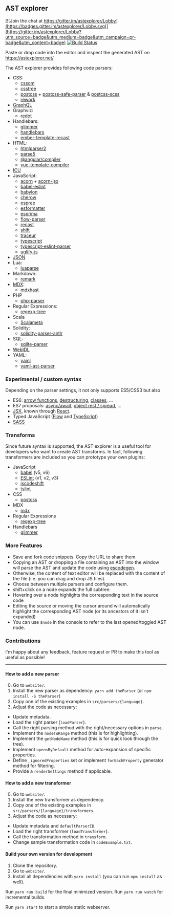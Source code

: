 ## AST explorer

[![Join the chat at https://gitter.im/astexplorer/Lobby](https://badges.gitter.im/astexplorer/Lobby.svg)](https://gitter.im/astexplorer/Lobby?utm_source=badge&utm_medium=badge&utm_campaign=pr-badge&utm_content=badge)
[![Build Status](https://travis-ci.org/fkling/astexplorer.svg?branch=master)](https://travis-ci.org/fkling/astexplorer)

Paste or drop code into the editor and inspect the generated AST on https://astexplorer.net/

The AST explorer provides following code parsers:

- CSS:
  - [cssom][]
  - [csstree][]
  - [postcss][] + [postcss-safe-parser][] & [postcss-scss][]
  - [rework][]
- [GraphQL][]
- Graphviz:
  - [redot][]
- Handlebars:
  - [glimmer][]
  - [handlebars][]
  - [ember-template-recast][]
- HTML:
  - [htmlparser2][]
  - [parse5][]
  - [@angular/compiler][]
  - [vue-template-compiler][]
- [ICU][]
- JavaScript:
  - [acorn][] + [acorn-jsx][]
  - [babel-eslint][]
  - [babylon][]
  - [cherow][]
  - [espree][]
  - [esformatter][]
  - [esprima][]
  - [flow-parser][]
  - [recast][]
  - [shift][]
  - [traceur][]
  - [typescript][]
  - [typescript-eslint-parser][]
  - [uglify-js][]
- [JSON][]
- Lua:
  - [luaparse][]
- Markdown:
  - [remark][]
- [MDX][]:
  - [mdxhast][]
- PHP
  - [php-parser][]
- Regular Expressions:
  - [regexp-tree][]
- Scala
  - [Scalameta][]
- Solidity:
  - [solidity-parser-antlr][]
- SQL:
  - [sqlite-parser][]
- [WebIDL][]
- YAML:
  - [yaml][]
  - [yaml-ast-parser][]

### Experimental / custom syntax

Depending on the parser settings, it not only supports ES5/CSS3 but also

- ES6: [arrow functions](https://github.com/lukehoban/es6features#arrows), [destructuring](https://github.com/lukehoban/es6features#destructuring),
  [classes](https://github.com/lukehoban/es6features#classes), ...
- ES7 proposals: [async/await](https://github.com/lukehoban/ecmascript-asyncawait), [object rest / spread](https://github.com/sebmarkbage/ecmascript-rest-spread),  ...
- [JSX](https://facebook.github.io/jsx/), known through [React](https://facebook.github.io/react/).
- Typed JavaScript ([Flow](http://flowtype.org/) and [TypeScript](http://typescriptlang.org/))
- [SASS](http://sass-lang.com/)

### Transforms

Since future syntax is supported, the AST explorer is a useful tool for
developers who want to create AST transforms. In fact, following transformers
are included so you can prototype your own plugins:

- JavaScript
  - [babel][] (v5, v6)
  - [ESLint][] (v1, v2, v3)
  - [jscodeshift][]
  - [tslint][]
- CSS
  - [postcss][]
- MDX
  - [mdx][]
- Regular Expressions
  - [regexp-tree][]
- Handlebars
  - [glimmer][]

### More Features

- Save and fork code snippets. Copy the URL to share them.
- Copying an AST or dropping a file containing an AST into the window will
parse the AST and update the code using [escodegen][].
- Otherwise, the content of text editor will be replaced with the content of the
file (i.e. you can drag and drop JS files).
- Choose between multiple parsers and configure them.
- shift+click on a node expands the full subtree.
- Hovering over a node highlights the corresponding text in the source code
- Editing the source or moving the cursor around will automatically highlight
  the corresponding AST node (or its ancestors of it isn't expanded)
- You can use `$node` in the console to refer to the last opened/toggled AST
node.

[acorn-jsx]: https://github.com/RReverser/acorn-jsx
[acorn]: https://github.com/ternjs/acorn
[@angular/compiler]: https://angular.io/
[babel-eslint]: https://github.com/babel/babel-eslint
[babel]: https://babeljs.io/docs/advanced/plugins/
[babylon]: https://babeljs.io/
[cherow]: https://github.com/cherow/cherow/tree/master/packages/cherow
[cssom]: https://github.com/NV/CSSOM
[csstree]: https://github.com/csstree/csstree
[ember-template-recast]: https://github.com/ember-template-lint/ember-template-recast
[escodegen]: https://github.com/estools/escodegen
[eslint]: http://eslint.org/
[espree]: https://github.com/eslint/espree
[esprima]: https://github.com/jQuery/esprima
[flow-parser]: https://github.com/facebook/flow/tree/master/src/parser
[graphql]: https://facebook.github.io/graphql/
[htmlparser2]: https://github.com/fb55/htmlparser2
[jscodeshift]: https://github.com/facebook/jscodeshift
[luaparse]: https://oxyc.github.io/luaparse/
[parse5]: https://github.com/inikulin/parse5
[postcss-safe-parser]: https://github.com/postcss/postcss-safe-parser
[postcss-scss]: https://github.com/postcss/postcss-scss
[postcss]: https://github.com/postcss/postcss
[recast]: https://github.com/benjamn/recast
[rework]: https://github.com/reworkcss/rework
[shift]: https://github.com/shapesecurity/shift-parser-js
[traceur]: https://github.com/google/traceur-compiler
[typescript]: https://github.com/Microsoft/TypeScript/
[typescript-eslint-parser]: https://github.com/eslint/typescript-eslint-parser/
[tslint]: https://palantir.github.io/tslint/
[uglify-js]: https://github.com/mishoo/UglifyJS2
[webidl]: https://github.com/darobin/webidl2.js
[redot]: https://github.com/redotjs/redot
[remark]: https://github.com/remarkjs/remark
[regexp-tree]: https://github.com/DmitrySoshnikov/regexp-tree
[php-parser]: https://github.com/glayzzle/php-parser
[glimmer]: https://github.com/glimmerjs/glimmer-vm
[handlebars]: http://handlebarsjs.com/
[icu]: https://github.com/yahoo/intl-messageformat-parser
[json]: https://github.com/vtrushin/json-to-ast
[sqlite-parser]: https://github.com/codeschool/sqlite-parser
[yaml]: https://github.com/eemeli/yaml
[yaml-ast-parser]: https://github.com/mulesoft-labs/yaml-ast-parser
[esformatter]: https://github.com/millermedeiros/esformatter-parser#readme
[MDX]: https://mdxjs.com/
[mdxhast]: https://mdxjs.com/advanced/ast#mdxhast
[mdx]: https://mdxjs.com/advanced/sync-api
[Scalameta]: http://scalameta.org/
[solidity-parser-antlr]: https://github.com/federicobond/solidity-parser-antlr
[vue-template-compiler]: https://github.com/vuejs/vue/tree/dev/packages/vue-template-compiler

### Contributions

I'm happy about any feedback, feature request or PR to make this tool as useful
as possible!

---

#### How to add a new parser

0. Go to `website/`.
1. Install the new parser as dependency: `yarn add theParser` (or `npm install -S theParser`)
2. Copy one of the existing examples in `src/parsers/{language}`.
3. Adjust the code as necessary:
  - Update metadata.
  - Load the right parser (`loadParser`).
  - Call the right parsing method with the right/necessary options in `parse`.
  - Implement the `nodeToRange` method (this is for highlighting).
  - Implement the `getNodeName` method (this is for quick look through the tree).
  - Implement `opensByDefault` method for auto-expansion of specific properties.
  - Define `_ignoredProperties` set or implement `forEachProperty` generator method for filtering.
  - Provide a `renderSettings` method if applicable.

#### How to add a new transformer

0. Go to `website/`.
1. Install the new transformer as dependency.
2. Copy one of the existing examples in `src/parsers/{language}/transformers`.
3. Adjust the code as necessary:
  - Update metadata and `defaultParserID`.
  - Load the right transformer (`loadTransformer`).
  - Call the transformation method in `transform`.
  - Change sample transformation code in `codeExample.txt`.

#### Build your own version for development

1. Clone the repository.
3. Go to `website/`.
4. Install all dependencies with `yarn install` (you can run `npm install` as
   well).

Run `yarn run build` for the final minimized version.
Run `yarn run watch` for incremental builds.

Run `yarn start` to start a simple static webserver.
